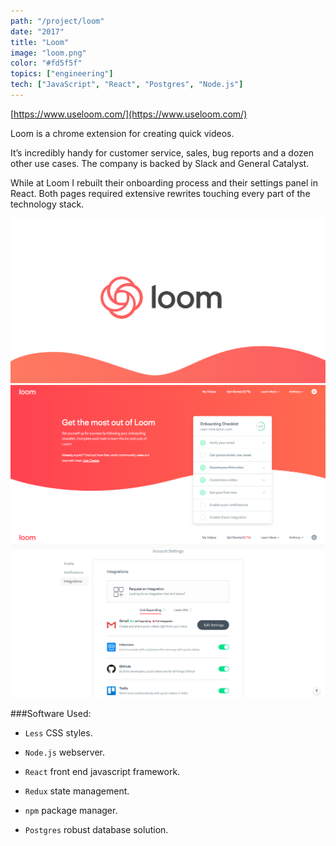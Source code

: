 ```yaml
---
path: "/project/loom"
date: "2017"
title: "Loom"
image: "loom.png"
color: "#fd5f5f"
topics: ["engineering"]
tech: ["JavaScript", "React", "Postgres", "Node.js"]
---
```


[https://www.useloom.com/](https://www.useloom.com/)

Loom is a chrome extension for creating quick videos.

It’s incredibly handy for customer service, sales, bug reports and a dozen other use cases. The company is backed by Slack and General Catalyst.

While at Loom I rebuilt their onboarding process and their settings panel in React. Both pages required extensive rewrites touching every part of the technology stack.

![alt text](/images/loom/loom.png "loom logo")
![alt text](/images/loom/get-started.png "loom get started")
![alt text](/images/loom/settings.png "loom settings")

###Software Used:

* `Less` CSS styles.

* `Node.js` webserver.

* `React` front end javascript framework.

* `Redux` state management.

* `npm` package manager.

* `Postgres` robust database solution.


